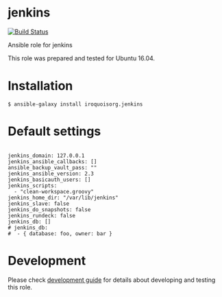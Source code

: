 # jenkins

[![Build Status](https://travis-ci.com/iroquoisorg/ansible-role-jenkins.svg?branch=master)](https://travis-ci.com/iroquoisorg/ansible-role-memcached)

Ansible role for jenkins

This role was prepared and tested for Ubuntu 16.04.

# Installation

`$ ansible-galaxy install iroquoisorg.jenkins`

# Default settings

```

jenkins_domain: 127.0.0.1
jenkins_ansible_callbacks: []
ansible_backup_vault_pass: ""
jenkins_ansible_version: 2.3
jenkins_basicauth_users: []
jenkins_scripts:
  - "clean-workspace.groovy"
jenkins_home_dir: "/var/lib/jenkins"
jenkins_slave: false
jenkins_do_snapshots: false
jenkins_rundeck: false
jenkins_db: []
# jenkins_db:
#  - { database: foo, owner: bar }

```

# Development

Please check [development guide](DEVELOPMENT.md) for details about developing and testing this role.

